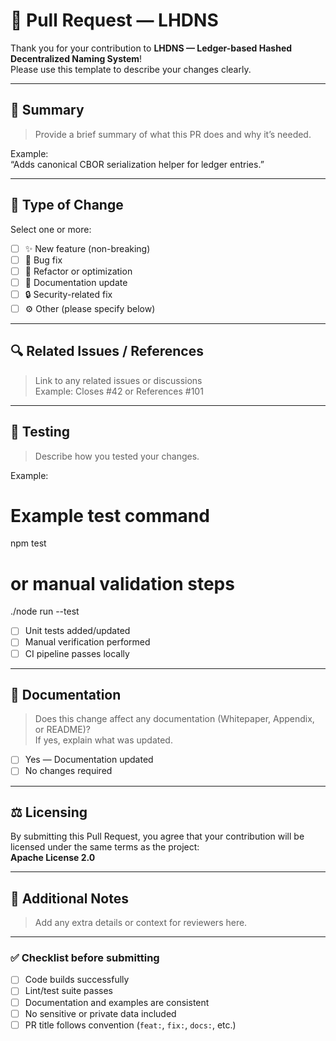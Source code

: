 # 🧩 Pull Request — LHDNS

Thank you for your contribution to **LHDNS — Ledger-based Hashed Decentralized Naming System**!  
Please use this template to describe your changes clearly.

---

## 📘 Summary

> Provide a brief summary of what this PR does and why it’s needed.

Example:  
“Adds canonical CBOR serialization helper for ledger entries.”

---

## 🧠 Type of Change

Select one or more:

- [ ] ✨ New feature (non-breaking)
- [ ] 🐛 Bug fix
- [ ] 🧱 Refactor or optimization
- [ ] 🧾 Documentation update
- [ ] 🔒 Security-related fix
- [ ] ⚙️ Other (please specify below)

---

## 🔍 Related Issues / References

> Link to any related issues or discussions  
> Example: Closes #42 or References #101

---

## 🧪 Testing

> Describe how you tested your changes.

Example:

# Example test command
npm test
# or manual validation steps
./node run --test

- [ ] Unit tests added/updated  
- [ ] Manual verification performed  
- [ ] CI pipeline passes locally  

---

## 📖 Documentation

> Does this change affect any documentation (Whitepaper, Appendix, or README)?  
> If yes, explain what was updated.

- [ ] Yes — Documentation updated
- [ ] No changes required

---

## ⚖️ Licensing

By submitting this Pull Request, you agree that your contribution will be licensed under the same terms as the project:  
**Apache License 2.0**

---

## 💬 Additional Notes

> Add any extra details or context for reviewers here.

---

### ✅ Checklist before submitting

- [ ] Code builds successfully
- [ ] Lint/test suite passes
- [ ] Documentation and examples are consistent
- [ ] No sensitive or private data included
- [ ] PR title follows convention (`feat:`, `fix:`, `docs:`, etc.)